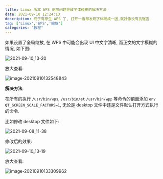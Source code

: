 ```yaml
---
title: Linux 版本 WPS 缩放问题导致字体模糊的解决方法
date: 2021-09-10 12:24:13
description: 终于有原生 WPS 了, 打开一看却发现字体糊成一团,就好像没有抗锯齿
tag: ['Linux','WPS','缩放']
categories: "教程"
---
```


如果设置了全局缩放, 在 WPS 中可能会出现 UI 中文字清晰, 而正文的文字模糊的情况, 如下图: 

![2021-09-10_13-20](https://unpkg.zhimg.com/rikka-os2@1.0.0/2021-09-10_13-20.png)

放大查看: 

![image-20210910132548843](https://unpkg.zhimg.com/rikka-os2@1.0.0/image-20210910132548843.png)



**解决方法**: 

在所有的执行 `/usr/bin/wps`, `/usr/bin/et` `/usr/bin/wpp` 等命令的前面添加 `env QT_SCREEN_SCALE_FACTORS=1`, 无论是 desktop 文件中还是文件默认打开方式执行的命令.

比如修改 desktop 文件如下:

![2021-09-08_11-38](https://unpkg.zhimg.com/rikka-os2@1.0.1/2021-09-08_11-38.png)

修改后的效果:

![2021-09-10_13-19](https://unpkg.zhimg.com/rikka-os2@1.0.0/2021-09-10_13-19.png)

放大查看:

![image-20210910133309962](https://unpkg.zhimg.com/rikka-os2@1.0.0/image-20210910133309962.png)
